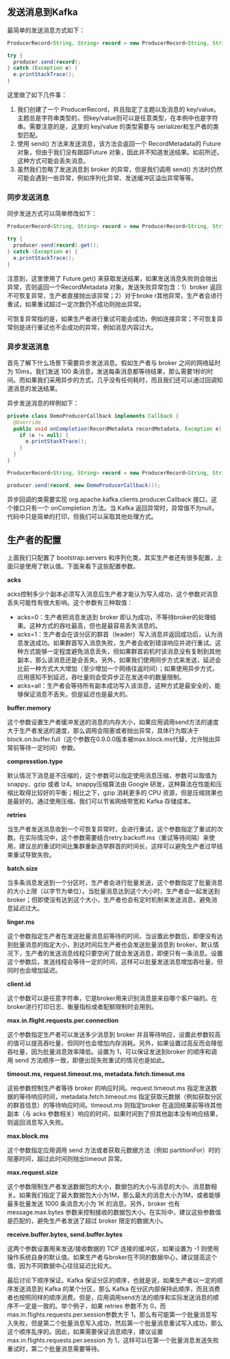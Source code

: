 ## 发送消息到Kafka

最简单的发送消息方式如下：

```java
ProducerRecord<String, String> record = new ProducerRecord<String, String>("CustomerCountry", "Precision Products", "France");

try {
  producer.send(record);
} catch (Exception e) {
  e.printStackTrace();
}
```

这里做了如下几件事：

1. 我们创建了一个 ProducerRecord，并且指定了主题以及消息的 key/value。主题总是字符串类型的，但key/value则可以是任意类型，在本例中也是字符串。需要注意的是，这里的 key/value 的类型需要与 serializer和生产者的类型匹配。
2. 使用 send() 方法来发送消息，该方法会返回一个 RecordMetadata的 Future 对象，但由于我们没有跟踪Future 对象，因此并不知道发送结果。如前所述，这种方式可能会丢失消息。
3. 虽然我们忽略了发送消息到 broker 的异常，但是我们调用 send() 方法时仍然可能会遇到一些异常，例如序列化异常、发送缓冲区溢出异常等等。

### 同步发送消息

同步发送方式可以简单修改如下：

```java
ProducerRecord<String, String> record = new ProducerRecord<String, String>("CustomerCountry", "Precision Products", "France");

try {
  producer.send(record).get();
} catch (Exception e) {
  e.printStackTrace();
}
```

注意到，这里使用了 Future.get() 来获取发送结果，如果发送消息失败则会抛出异常，否则返回一个RecordMetadata 对象。发送失败异常包含：1）broker 返回不可恢复异常，生产者直接抛出该异常；2）对于broke r其他异常，生产者会进行重试，如果重试超过一定次数仍不成功则抛出异常。

可恢复异常指的是，如果生产者进行重试可能会成功，例如连接异常；不可恢复异常则是进行重试也不会成功的异常，例如消息内容过大。

### 异步发送消息

首先了解下什么场景下需要异步发送消息。假如生产者与 broker 之间的网络延时为 10ms，我们发送 100 条消息，发送每条消息都等待结果，那么需要1秒的时间。而如果我们采用异步的方式，几乎没有任何耗时，而且我们还可以通过回调知道消息的发送结果。

异步发送消息的样例如下：

```java
private class DemoProducerCallback implements Callback {
  @Override
  public void onCompletion(RecordMetadata recordMetadata, Exception e) {
    if (e != null) {
	  e.printStackTrace();
	}
  }
}

ProducerRecord<String, String> record = new ProducerRecord<String, String>("CustomerCountry", "Precision Products", "France");

producer.send(record, new DemoProducerCallback());
```

异步回调的类需要实现 org.apache.kafka.clients.producer.Callback 接口，这个接口只有一个 onCompletion 方法。当 Kafka 返回异常时，异常值不为null，代码中只是简单的打印，但我们可以采取其他处理方式。

## 生产者的配置

上面我们只配置了 bootstrap.servers 和序列化类，其实生产者还有很多配置，上面只是使用了默认值。下面来看下这些配置参数。

**acks**

acks控制多少个副本必须写入消息后生产者才能认为写入成功，这个参数对消息丢失可能性有很大影响。这个参数有三种取值：

- acks=0：生产者把消息发送到 broker 即认为成功，不等待broker的处理结果。这种方式的吞吐最高，但也是最容易丢失消息的。
- acks=1：生产者会在该分区的群首（leader）写入消息并返回成功后，认为消息发送成功。如果群首写入消息失败，生产者会收到错误响应并进行重试。这种方式能够一定程度避免消息丢失，但如果群首宕机时该消息没有复制到其他副本，那么该消息还是会丢失。另外，如果我们使用同步方式来发送，延迟会比前一种方式大大增加（至少增加一个网络往返时间）；如果使用异步方式，应用感知不到延迟，吞吐量则会受异步正在发送中的数量限制。
- acks=all：生产者会等待所有副本成功写入该消息，这种方式是最安全的，能够保证消息不丢失，但是延迟也是最大的。

**buffer.memory**

这个参数设置生产者缓冲发送的消息的内存大小，如果应用调用send方法的速度大于生产者发送的速度，那么调用会阻塞或者抛出异常，具体行为取决于 block.on.buffer.full（这个参数在0.9.0.0版本被max.block.ms代替，允许抛出异常前等待一定时间）参数。

**compresstion.type**

默认情况下消息是不压缩的，这个参数可以指定使用消息压缩，参数可以取值为 snappy、gzip 或者 lz4。snappy压缩算法由 Google 研发，这种算法在性能和压缩比取得比较好的平衡；相比之下，gzip 消耗更多的 CPU 资源，但是压缩效果也是最好的。通过使用压缩，我们可以节省网络带宽和 Kafka 存储成本。

**retries**

当生产者发送消息收到一个可恢复异常时，会进行重试，这个参数指定了重试的次数。在实际情况中，这个参数需要结合retry.backoff.ms（重试等待间隔）来使用，建议总的重试时间比集群重新选举群首的时间长，这样可以避免生产者过早结束重试导致失败。

**batch.size**

当多条消息发送到一个分区时，生产者会进行批量发送，这个参数指定了批量消息的大小上限（以字节为单位）。当批量消息达到这个大小时，生产者会一起发送到 broker；但即使没有达到这个大小，生产者也会有定时机制来发送消息，避免消息延迟过大。

**linger.ms**

这个参数指定生产者在发送批量消息前等待的时间，当设置此参数后，即便没有达到批量消息的指定大小，到达时间后生产者也会发送批量消息到 broker。默认情况下，生产者的发送消息线程只要空闲了就会发送消息，即便只有一条消息。设置这个参数后，发送线程会等待一定的时间，这样可以批量发送消息增加吞吐量，但同时也会增加延迟。

**client.id**

这个参数可以是任意字符串，它是broker用来识别消息是来自哪个客户端的。在broker进行打印日志、衡量指标或者配额限制时会用到。

**max.in.flight.requests.per.connection**

这个参数指定生产者可以发送多少消息到 broker 并且等待响应，设置此参数较高的值可以提高吞吐量，但同时也会增加内存消耗。另外，如果设置过高反而会降低吞吐量，因为批量消息效率降低。设置为 1，可以保证发送到broker 的顺序和调用 send 方法顺序一致，即便出现失败重试的情况也是如此。

**timeout.ms, request.timeout.ms, metadata.fetch.timeout.ms**

这些参数控制生产者等待 broker 的响应时间。request.timeout.ms 指定发送数据的等待响应时间，metadata.fetch.timeout.ms 指定获取元数据（例如获取分区的群首信息）的等待响应时间。timeout.ms 则指定broker 在返回结果前等待其他副本（与 acks 参数相关）响应的时间，如果时间到了但其他副本没有响应结果，则返回消息写入失败。

**max.block.ms**

这个参数指定应用调用 send 方法或者获取元数据方法（例如 partitionFor）时的阻塞时间，超过此时间则抛出timeout 异常。

**max.request.size**

这个参数限制生产者发送数据包的大小，数据包的大小与消息的大小、消息数相关。如果我们指定了最大数据包大小为1M，那么最大的消息大小为1M，或者能够最多批量发送 1000 条消息大小为 1K 的消息。另外，broker 也有message.max.bytes 参数来控制接收的数据包大小。在实际中，建议这些参数值是匹配的，避免生产者发送了超过 broker 限定的数据大小。

**receive.buffer.bytes, send.buffer.bytes**

这两个参数设置用来发送/接收数据的 TCP 连接的缓冲区，如果设置为 -1 则使用操作系统自身的默认值。如果生产者与broker在不同的数据中心，建议提高这个值，因为不同数据中心往往延迟比较大。

最后讨论下顺序保证。Kafka 保证分区的顺序，也就是说，如果生产者以一定的顺序发送消息到 Kafka 的某个分区，那么 Kafka 在分区内部保持此顺序，而且消费者也按照同样的顺序消费。但是，应用调用send方法的顺序和实际发送消息的顺序不一定是一致的。举个例子，如果 retries 参数不为 0，而 max.in.flights.requests.per.session参数大于 1，那么有可能第一个批量消息写入失败，但是第二个批量消息写入成功，然后第一个批量消息重试写入成功，那么这个顺序乱序的。因此，如果需要保证消息顺序，建议设置 max.in.flights.requests.per.session 为 1，这样可以在第一个批量消息发送失败重试时，第二个批量消息需要等待。 